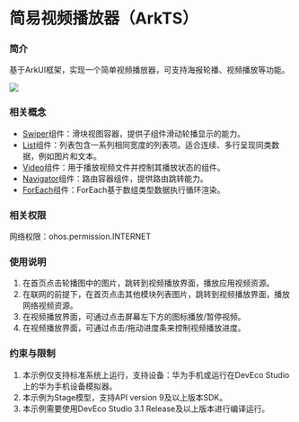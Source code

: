# 简易视频播放器（ArkTS）

### 简介

基于ArkUI框架，实现一个简单视频播放器，可支持海报轮播、视频播放等功能。

![](screenshots/video.gif)

### 相关概念

- [Swiper](https://developer.harmonyos.com/cn/docs/documentation/doc-references-V3/ts-container-swiper-0000001427744844-V3?catalogVersion=V3&ha_linker=eyJ0cyI6MTY5Mjg1NzEzMDk3MiwiaWQiOiJhMDEwYWRjNDg3N2ZhMWYwMzc0ZTYzNTdlMjk3ZDkzZCJ9)组件：滑块视图容器，提供子组件滑动轮播显示的能力。
- [List](https://developer.harmonyos.com/cn/docs/documentation/doc-references-V3/ts-container-list-0000001477981213-V3?catalogVersion=V3&ha_linker=eyJ0cyI6MTY5Mjg1NzE2MjAyOCwiaWQiOiJhMDEwYWRjNDg3N2ZhMWYwMzc0ZTYzNTdlMjk3ZDkzZCJ9)组件：列表包含一系列相同宽度的列表项。适合连续、多行呈现同类数据，例如图片和文本。
- [Video](https://developer.harmonyos.com/cn/docs/documentation/doc-references-V3/ts-media-components-video-0000001427902484-V3?catalogVersion=V3&ha_linker=eyJ0cyI6MTY5Mjg1NzE4MDk3NCwiaWQiOiJhMDEwYWRjNDg3N2ZhMWYwMzc0ZTYzNTdlMjk3ZDkzZCJ9)组件：用于播放视频文件并控制其播放状态的组件。
- [Navigator](https://developer.harmonyos.com/cn/docs/documentation/doc-references-V3/ts-container-navigator-0000001427584884-V3?catalogVersion=V3&ha_linker=eyJ0cyI6MTY5Mjg1NzIxMDU4MywiaWQiOiJhMDEwYWRjNDg3N2ZhMWYwMzc0ZTYzNTdlMjk3ZDkzZCJ9)组件：路由容器组件，提供路由跳转能力。
- [ForEach](https://developer.harmonyos.com/cn/docs/documentation/doc-guides-V3/arkts-rendering-control-foreach-0000001524537153-V3?ha_linker=eyJ0cyI6MTY5Mjg1NzIzNDc5NiwiaWQiOiJhMDEwYWRjNDg3N2ZhMWYwMzc0ZTYzNTdlMjk3ZDkzZCJ9)组件：ForEach基于数组类型数据执行循环渲染。

### 相关权限

网络权限：ohos.permission.INTERNET

### 使用说明

1. 在首页点击轮播图中的图片，跳转到视频播放界面，播放应用视频资源。
2. 在联网的前提下，在首页点击其他模块列表图片，跳转到视频播放界面，播放网络视频资源。
3. 在视频播放界面，可通过点击屏幕左下方的图标播放/暂停视频。
4. 在视频播放界面，可通过点击/拖动进度条来控制视频播放进度。


### 约束与限制

1. 本示例仅支持标准系统上运行，支持设备：华为手机或运行在DevEco Studio上的华为手机设备模拟器。
2. 本示例为Stage模型，支持API version 9及以上版本SDK。
3. 本示例需要使用DevEco Studio 3.1 Release及以上版本进行编译运行。
